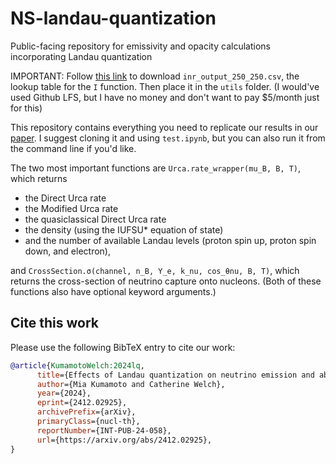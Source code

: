 # NS-landau-quantization
Public-facing repository for emissivity and opacity calculations incorporating Landau quantization

IMPORTANT: Follow [this link](https://drive.google.com/file/d/1eq-s-U3L3JoC09BFto6E5tze6yG8MZ5i/view?usp=drive_link) to download `inr_output_250_250.csv`, the lookup table for the `I` function. Then place it in the `utils` folder. (I would've used Github LFS, but I have no money and don't want to pay $5/month just for this)

This repository contains everything you need to replicate our results in our [paper](https://arxiv.org/abs/2412.02925v1). I suggest cloning it and using `test.ipynb`, but you can also run it from the command line if you'd like.

The two most important functions are `Urca.rate_wrapper(mu_B, B, T)`, which returns
* the Direct Urca rate
* the Modified Urca rate
* the quasiclassical Direct Urca rate
* the density (using the IUFSU* equation of state)
* and the number of available Landau levels (proton spin up, proton spin down, and electron),

and `CrossSection.σ(channel, n_B, Y_e, k_nu, cos_θnu, B, T)`, which returns the cross-section of neutrino capture onto nucleons. (Both of these functions also have optional keyword arguments.) 


## Cite this work

Please use the following BibTeX entry to cite our work:

```bibtex
@article{KumamotoWelch:2024lq,
      title={Effects of Landau quantization on neutrino emission and absorption}, 
      author={Mia Kumamoto and Catherine Welch},
      year={2024},
      eprint={2412.02925},
      archivePrefix={arXiv},
      primaryClass={nucl-th},
      reportNumber={INT-PUB-24-058},
      url={https://arxiv.org/abs/2412.02925}, 
}
```